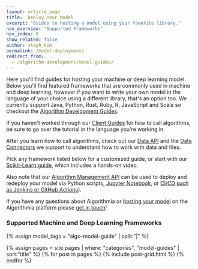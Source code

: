 ```yaml
---
layout: article_page
title:  Deploy Your Model
excerpt: "Guides to hosting a model using your favorite library."
nav_overview: "Supported Frameworks"
nav_index: 0
show_related: false
author: steph_kim
permalink: /model-deployment/
redirect_from:
  - /algorithm-development/model-guides/
---
```


Here you'll find guides for hosting your machine or deep learning model. Below you'll find featured frameworks that are commonly used in machine and deep learning, however if you want to write your own model in the language of your choice using a different library, that's an option too. We currently support Java, Python, Rust, Ruby, R, JavaScript and Scala so checkout the <a href="{{site.baseurl}}/algorithm-development">Algorithm Development Guides</a>.

If you haven't worked through our <a href="{{site.baseurl}}/clients">Client Guides</a> for how to call algorithms, be sure to go over the tutorial in the language you're working in.

After you learn how to call algorithms, check out our <a href="http://docs.algorithmia.com/">Data API</a> and the <a href="{{site.baseurl}}/data">Data Connectors</a> we support to understand how to work with data and files.

Pick any framework listed below for a customized guide, or start with our <a href="{{site.baseurl}}/model-deployment/scikit">Scikit-Learn guide</a>, which includes a hands-on video.

Also note that our [Algorithm Management API]({{site.baseurl}}/algorithm-development/algorithm-management-api) can be used to deploy and redeploy your model via Python scripts, [Jupyter Notebook](https://github.com/algorithmiaio/model-deployment/), or [CI/CD such as Jenkins or GitHub Actions]({{site.baseurl}}/algorithm-development/ci-cd)).

If you have any questions about Algorithmia or <a href="https://blog.algorithmia.com/how-we-hosted-our-model-as-a-microservice/">hosting your model</a> on the Algorithmia platform please <a href="mailto:support@algorithmia.com">get in touch</a>!

### Supported Machine and Deep Learning Frameworks
{% assign model_tags = "algo-model-guide" | split:"|" %}
<div class="row lang-tile-container">
  {% assign pages = site.pages | where: "categories", "model-guides" | sort:"title" %}
  {% for post in pages %}
		{% include post-grid.html %}
  {% endfor %}
</div>
